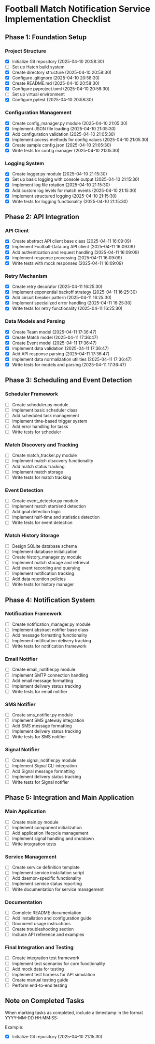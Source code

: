 # Football Match Notification Service Implementation Checklist

## Phase 1: Foundation Setup

### Project Structure
- [x] Initialize Git repository (2025-04-10 20:58:30)
- [ ] Set up Hatch build system
- [x] Create directory structure (2025-04-10 20:58:30)
- [x] Configure .gitignore (2025-04-10 20:58:30)
- [x] Create README.md (2025-04-10 20:58:30)
- [x] Configure pyproject.toml (2025-04-10 20:58:30)
- [ ] Set up virtual environment
- [x] Configure pytest (2025-04-10 20:58:30)

### Configuration Management
- [x] Create config_manager.py module (2025-04-10 21:05:30)
- [x] Implement JSON file loading (2025-04-10 21:05:30)
- [x] Add configuration validation (2025-04-10 21:05:30)
- [x] Implement access methods for config values (2025-04-10 21:05:30)
- [x] Create sample config.json (2025-04-10 21:05:30)
- [x] Write tests for config manager (2025-04-10 21:05:30)

### Logging System
- [x] Create logger.py module (2025-04-10 21:15:30)
- [x] Set up basic logging with console output (2025-04-10 21:15:30)
- [x] Implement log file rotation (2025-04-10 21:15:30)
- [x] Add custom log levels for match events (2025-04-10 21:15:30)
- [x] Implement structured logging (2025-04-10 21:15:30)
- [x] Write tests for logging functionality (2025-04-10 21:15:30)

## Phase 2: API Integration

### API Client
- [x] Create abstract API client base class (2025-04-11 16:09:09)
- [x] Implement Football-Data.org API client (2025-04-11 16:09:09)
- [x] Add authentication and request handling (2025-04-11 16:09:09)
- [x] Implement response processing (2025-04-11 16:09:09)
- [x] Write tests with mock responses (2025-04-11 16:09:09)

### Retry Mechanism
- [x] Create retry decorator (2025-04-11 16:25:30)
- [x] Implement exponential backoff strategy (2025-04-11 16:25:30)
- [x] Add circuit breaker pattern (2025-04-11 16:25:30)
- [x] Implement specialized error handling (2025-04-11 16:25:30)
- [x] Write tests for retry functionality (2025-04-11 16:25:30)

### Data Models and Parsing
- [x] Create Team model (2025-04-11 17:36:47)
- [x] Create Match model (2025-04-11 17:36:47)
- [x] Create Event model (2025-04-11 17:36:47)
- [x] Implement data validation (2025-04-11 17:36:47)
- [x] Add API response parsing (2025-04-11 17:36:47)
- [x] Implement data normalization utilities (2025-04-11 17:36:47)
- [x] Write tests for models and parsing (2025-04-11 17:36:47)

## Phase 3: Scheduling and Event Detection

### Scheduler Framework
- [ ] Create scheduler.py module
- [ ] Implement basic scheduler class
- [ ] Add scheduled task management
- [ ] Implement time-based trigger system
- [ ] Add error handling for tasks
- [ ] Write tests for scheduler

### Match Discovery and Tracking
- [ ] Create match_tracker.py module
- [ ] Implement match discovery functionality
- [ ] Add match status tracking
- [ ] Implement match storage
- [ ] Write tests for match tracking

### Event Detection
- [ ] Create event_detector.py module
- [ ] Implement match start/end detection
- [ ] Add goal detection logic
- [ ] Implement half-time and statistics detection
- [ ] Write tests for event detection

### Match History Storage
- [ ] Design SQLite database schema
- [ ] Implement database initialization
- [ ] Create history_manager.py module
- [ ] Implement match storage and retrieval
- [ ] Add event recording and querying
- [ ] Implement notification tracking
- [ ] Add data retention policies
- [ ] Write tests for history manager

## Phase 4: Notification System

### Notification Framework
- [ ] Create notification_manager.py module
- [ ] Implement abstract notifier base class
- [ ] Add message formatting functionality
- [ ] Implement notification delivery tracking
- [ ] Write tests for notification framework

### Email Notifier
- [ ] Create email_notifier.py module
- [ ] Implement SMTP connection handling
- [ ] Add email message formatting
- [ ] Implement delivery status tracking
- [ ] Write tests for email notifier

### SMS Notifier
- [ ] Create sms_notifier.py module
- [ ] Implement SMS gateway integration
- [ ] Add SMS message formatting
- [ ] Implement delivery status tracking
- [ ] Write tests for SMS notifier

### Signal Notifier
- [ ] Create signal_notifier.py module
- [ ] Implement Signal CLI integration
- [ ] Add Signal message formatting
- [ ] Implement delivery status tracking
- [ ] Write tests for Signal notifier

## Phase 5: Integration and Main Application

### Main Application
- [ ] Create main.py module
- [ ] Implement component initialization
- [ ] Add application lifecycle management
- [ ] Implement signal handling and shutdown
- [ ] Write integration tests

### Service Management
- [ ] Create service definition template
- [ ] Implement service installation script
- [ ] Add daemon-specific functionality
- [ ] Implement service status reporting
- [ ] Write documentation for service management

### Documentation
- [ ] Complete README documentation
- [ ] Add installation and configuration guide
- [ ] Document usage instructions
- [ ] Create troubleshooting section
- [ ] Include API reference and examples

### Final Integration and Testing
- [ ] Create integration test framework
- [ ] Implement test scenarios for core functionality
- [ ] Add mock data for testing
- [ ] Implement test harness for API simulation
- [ ] Create manual testing guide
- [ ] Perform end-to-end testing

## Note on Completed Tasks
When marking tasks as completed, include a timestamp in the format YYYY-MM-DD HH:MM:SS:

Example:
- [x] Initialize Git repository (2025-04-10 21:15:30)
